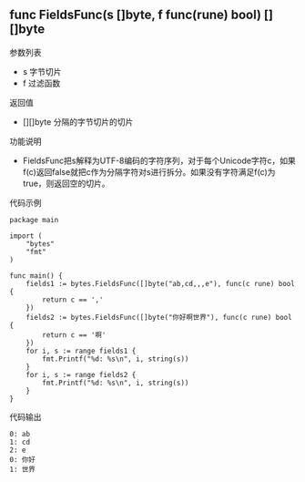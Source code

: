 ## func FieldsFunc(s []byte, f func(rune) bool) [][]byte

参数列表

- s 字节切片
- f 过滤函数

返回值

- [][]byte 分隔的字节切片的切片

功能说明

- FieldsFunc把s解释为UTF-8编码的字符序列，对于每个Unicode字符c，如果f(c)返回false就把c作为分隔字符对s进行拆分。如果没有字符满足f(c)为true，则返回空的切片。

代码示例

	package main
	
	import (
		"bytes"
		"fmt"
	)
	
	func main() {
		fields1 := bytes.FieldsFunc([]byte("ab,cd,,,e"), func(c rune) bool {
			return c == ','
		})
		fields2 := bytes.FieldsFunc([]byte("你好啊世界"), func(c rune) bool {
			return c == '啊'
		})
		for i, s := range fields1 {
			fmt.Printf("%d: %s\n", i, string(s))
		}
		for i, s := range fields2 {
			fmt.Printf("%d: %s\n", i, string(s))
		}
	}

代码输出

	0: ab
	1: cd
	2: e
	0: 你好
	1: 世界
